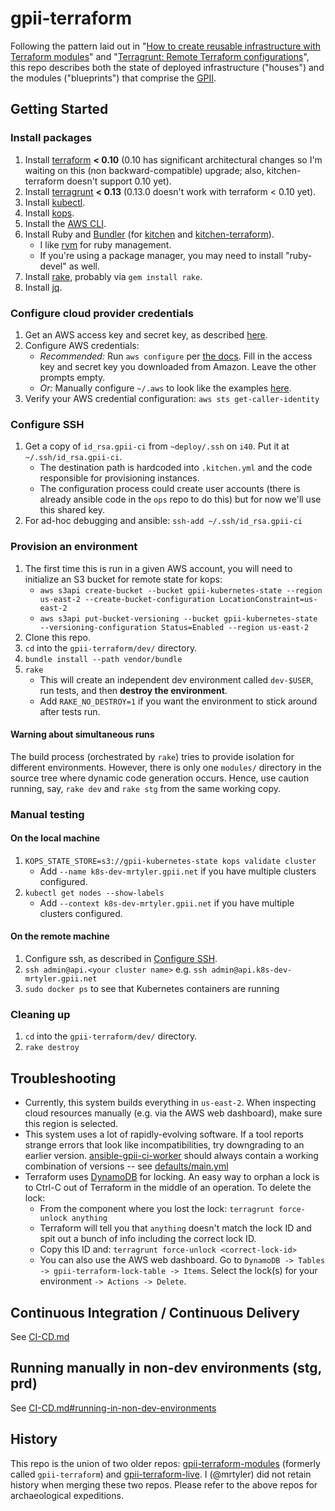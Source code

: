 # gpii-terraform

Following the pattern laid out in "[How to create reusable infrastructure with Terraform modules](https://blog.gruntwork.io/how-to-create-reusable-infrastructure-with-terraform-modules-25526d65f73d)" and "[Terragrunt: Remote Terraform configurations](https://github.com/gruntwork-io/terragrunt#keep-your-remote-state-configuration-dry)", this repo describes both the state of deployed infrastructure ("houses") and the modules ("blueprints") that comprise the [GPII](http://gpii.net/).

## Getting Started

### Install packages

1. Install [terraform](https://releases.hashicorp.com/terraform/) **< 0.10** (0.10 has significant architectural changes so I'm waiting on this (non backward-compatible) upgrade; also, kitchen-terraform doesn't support 0.10 yet).
1. Install [terragrunt](https://github.com/gruntwork-io/terragrunt#install-terragrunt) **< 0.13** (0.13.0 doesn't work with terraform < 0.10 yet).
1. Install [kubectl](https://kubernetes.io/docs/tasks/tools/install-kubectl/).
1. Install [kops](https://github.com/kubernetes/kops#installing).
1. Install the [AWS CLI](http://docs.aws.amazon.com/cli/latest/userguide/installing.html).
1. Install Ruby and [Bundler](http://bundler.io/) (for [kitchen](https://github.com/test-kitchen/test-kitchen) and [kitchen-terraform](https://github.com/newcontext-oss/kitchen-terraform)).
   * I like [rvm](https://rvm.io/) for ruby management.
   * If you're using a package manager, you may need to install "ruby-devel" as well.
1. Install [rake](https://github.com/ruby/rake), probably via `gem install rake`.
1. Install [jq](https://stedolan.github.io/jq/).

### Configure cloud provider credentials

1. Get an AWS access key and secret key, as described [here](http://docs.aws.amazon.com/general/latest/gr/aws-sec-cred-types.html).
1. Configure AWS credentials:
   * _Recommended:_ Run `aws configure` per [the docs](http://docs.aws.amazon.com/cli/latest/userguide/cli-chap-getting-started.html#cli-quick-configuration). Fill in the access key and secret key you downloaded from Amazon. Leave the other prompts empty.
   * _Or:_ Manually configure `~/.aws` to look like the examples [here](http://docs.aws.amazon.com/cli/latest/userguide/cli-multiple-profiles.html).
1. Verify your AWS credential configuration: `aws sts get-caller-identity`

### Configure SSH

1. Get a copy of `id_rsa.gpii-ci` from `~deploy/.ssh` on `i40`. Put it at `~/.ssh/id_rsa.gpii-ci`.
   * The destination path is hardcoded into `.kitchen.yml` and the code responsible for provisioning instances.
   * The configuration process could create user accounts (there is already ansible code in the `ops` repo to do this) but for now we'll use this shared key.
1. For ad-hoc debugging and ansible: `ssh-add ~/.ssh/id_rsa.gpii-ci`

### Provision an environment

1. The first time this is run in a given AWS account, you will need to initialize an S3 bucket for remote state for kops:
   * `aws s3api create-bucket --bucket gpii-kubernetes-state --region us-east-2 --create-bucket-configuration LocationConstraint=us-east-2`
   * `aws s3api put-bucket-versioning --bucket gpii-kubernetes-state --versioning-configuration Status=Enabled --region us-east-2`
1. Clone this repo.
1. `cd` into the `gpii-terraform/dev/` directory.
1. `bundle install --path vendor/bundle`
1. `rake`
   * This will create an independent dev environment called `dev-$USER`, run tests, and then **destroy the environment**.
   * Add `RAKE_NO_DESTROY=1` if you want the environment to stick around after tests run.

#### Warning about simultaneous runs

The build process (orchestrated by `rake`) tries to provide isolation for different environments. However, there is only one `modules/` directory in the source tree where dynamic code generation occurs. Hence, use caution running, say, `rake dev` and `rake stg` from the same working copy.

### Manual testing

#### On the local machine

1. `KOPS_STATE_STORE=s3://gpii-kubernetes-state kops validate cluster`
   * Add `--name k8s-dev-mrtyler.gpii.net` if you have multiple clusters configured.
1. `kubectl get nodes --show-labels`
   * Add `--context k8s-dev-mrtyler.gpii.net` if you have multiple clusters configured.

#### On the remote machine

1. Configure ssh, as described in [Configure SSH](#configure-ssh).
1. `ssh admin@api.<your cluster name>` e.g. `ssh admin@api.k8s-dev-mrtyler.gpii.net`
1. `sudo docker ps` to see that Kubernetes containers are running

### Cleaning up

1. `cd` into the `gpii-terraform/dev/` directory.
1. `rake destroy`

## Troubleshooting

* Currently, this system builds everything in `us-east-2`. When inspecting cloud resources manually (e.g. via the AWS web dashboard), make sure this region is selected.
* This system uses a lot of rapidly-evolving software. If a tool reports strange errors that look like incompatibilities, try downgrading to an earlier version. [ansible-gpii-ci-worker](https://github.com/idi-ops/ansible-gpii-ci-worker/) should always contain a working combination of versions -- see [defaults/main.yml](https://github.com/idi-ops/ansible-gpii-ci-worker/blob/master/defaults/main.yml)
* Terraform uses [DynamoDB](https://aws.amazon.com/dynamodb/) for locking. An easy way to orphan a lock is to Ctrl-C out of Terraform in the middle of an operation. To delete the lock:
   * From the component where you lost the lock: `terragrunt force-unlock anything`
   * Terraform will tell you that `anything` doesn't match the lock ID and spit out a bunch of info including the correct lock ID.
   * Copy this ID and: `terragrunt force-unlock <correct-lock-id>`
   * You can also use the AWS web dashboard. Go to `DynamoDB -> Tables -> gpii-terraform-lock-table -> Items`. Select the lock(s) for your environment `-> Actions -> Delete`.

## Continuous Integration / Continuous Delivery

See [CI-CD.md](CI-CD.md)

## Running manually in non-dev environments (stg, prd)

See [CI-CD.md#running-in-non-dev-environments](CI-CD.md#running-manually-in-non-dev-environments-stg-prd)

## History

This repo is the union of two older repos: [gpii-terraform-modules](https://github.com/mrtyler/gpii-terraform-modules) (formerly called `gpii-terraform`) and [gpii-terraform-live](https://github.com/mrtyler/gpii-terraform-live). I (@mrtyler) did not retain history when merging these two repos. Please refer to the above repos for archaeological expeditions.
